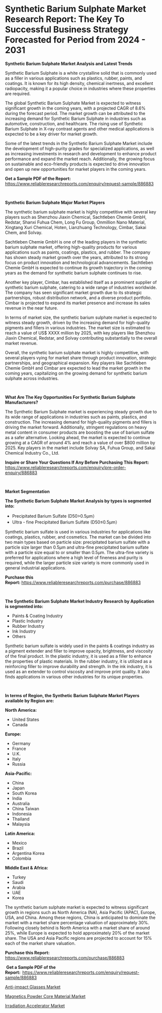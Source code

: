 <p><h1>Synthetic Barium Sulphate Market Research Report: The Key To Successful Business Strategy Forecasted for Period from 2024 - 2031</h1></p><p><strong>Synthetic Barium Sulphate Market Analysis and Latest Trends</strong></p>
<p><p>Synthetic Barium Sulphate is a white crystalline solid that is commonly used as a filler in various applications such as plastics, rubber, paints, and coatings. It is known for its high density, chemical inertness, and excellent radiopacity, making it a popular choice in industries where these properties are required.</p><p>The global Synthetic Barium Sulphate Market is expected to witness significant growth in the coming years, with a projected CAGR of 8.6% during the forecast period. The market growth can be attributed to the increasing demand for Synthetic Barium Sulphate in industries such as automotive, construction, and healthcare. The rising use of Synthetic Barium Sulphate in X-ray contrast agents and other medical applications is expected to be a key driver for market growth.</p><p>Some of the latest trends in the Synthetic Barium Sulphate Market include the development of high-purity grades for specialized applications, as well as increasing investments in research and development to enhance product performance and expand the market reach. Additionally, the growing focus on sustainable and eco-friendly products is expected to drive innovation and open up new opportunities for market players in the coming years.</p></p>
<p><strong>Get a Sample PDF of the Report:&nbsp;</strong> <a href="https://www.reliableresearchreports.com/enquiry/request-sample/886883">https://www.reliableresearchreports.com/enquiry/request-sample/886883</a></p>
<p>&nbsp;</p>
<p><strong>Synthetic Barium Sulphate Major Market Players</strong></p>
<p><p>The synthetic barium sulphate market is highly competitive with several key players such as Shenzhou Jiaxin Chemical, Sachtleben Chemie GmbH, Redstar, Shanxi Fuhua Chem, Long Fu Group, Onmillion Nano Material, Xingtang Xuri Chemical, Hoten, Lianzhuang Technology, Cimbar, Sakai Chem, and Solvay.</p><p>Sachtleben Chemie GmbH is one of the leading players in the synthetic barium sulphate market, offering high-quality products for various applications such as paints, coatings, plastics, and rubber. The company has shown steady market growth over the years, attributed to its strong focus on product innovation and technological advancements. Sachtleben Chemie GmbH is expected to continue its growth trajectory in the coming years as the demand for synthetic barium sulphate continues to rise.</p><p>Another key player, Cimbar, has established itself as a prominent supplier of synthetic barium sulphate, catering to a wide range of industries worldwide. The company has seen significant market growth due to its strategic partnerships, robust distribution network, and a diverse product portfolio. Cimbar is projected to expand its market presence and increase its sales revenue in the near future.</p><p>In terms of market size, the synthetic barium sulphate market is expected to witness steady growth, driven by the increasing demand for high-quality pigments and fillers in various industries. The market size is estimated to reach a value of US$ XXXX million by 2025, with key players like Shenzhou Jiaxin Chemical, Redstar, and Solvay contributing substantially to the overall market revenue.</p><p>Overall, the synthetic barium sulphate market is highly competitive, with several players vying for market share through product innovation, strategic partnerships, and geographical expansion. Key players like Sachtleben Chemie GmbH and Cimbar are expected to lead the market growth in the coming years, capitalizing on the growing demand for synthetic barium sulphate across industries.</p></p>
<p>&nbsp;</p>
<p><strong>What Are The Key Opportunities For Synthetic Barium Sulphate Manufacturers?</strong></p>
<p><p>The Synthetic Barium Sulphate market is experiencing steady growth due to its wide range of applications in industries such as paints, plastics, and construction. The increasing demand for high-quality pigments and fillers is driving the market forward. Additionally, stringent regulations on heavy metal content in consumer products are boosting the use of barium sulfate as a safer alternative. Looking ahead, the market is expected to continue growing at a CAGR of around 4% and reach a value of over $800 million by 2025. Key players in the market include Solvay SA, Fuhua Group, and Sakai Chemical Industry Co., Ltd.</p></p>
<p><strong>Inquire or Share Your Questions If Any Before Purchasing This Report:</strong> <a href="https://www.reliableresearchreports.com/enquiry/pre-order-enquiry/886883">https://www.reliableresearchreports.com/enquiry/pre-order-enquiry/886883</a></p>
<p>&nbsp;</p>
<p><strong>Market Segmentation</strong></p>
<p><strong>The Synthetic Barium Sulphate Market Analysis by types is segmented into:</strong></p>
<p><ul><li>Precipitated Barium Sulfate (D50>0.5μm）</li><li>Ultra - fine Precipitated Barium Sulfate (D50≤0.5μm）</li></ul></p>
<p><p>Synthetic barium sulfate is used in various industries for applications like coatings, plastics, rubber, and cosmetics. The market can be divided into two main types based on particle size: precipitated barium sulfate with a particle size larger than 0.5μm and ultra-fine precipitated barium sulfate with a particle size equal to or smaller than 0.5μm. The ultra-fine variety is preferred for applications where a high level of fineness and purity is required, while the larger particle size variety is more commonly used in general industrial applications.</p></p>
<p><strong>Purchase this Report:&nbsp;</strong><a href="https://www.reliableresearchreports.com/purchase/886883">https://www.reliableresearchreports.com/purchase/886883</a></p>
<p>&nbsp;</p>
<p><strong>The Synthetic Barium Sulphate Market Industry Research by Application is segmented into:</strong></p>
<p><ul><li>Paints & Coating Industry</li><li>Plastic Industry</li><li>Rubber Industry</li><li>Ink Industry</li><li>Others</li></ul></p>
<p><p>Synthetic barium sulfate is widely used in the paints & coatings industry as a pigment extender and filler to improve opacity, brightness, and viscosity of the final product. In the plastic industry, it is used as a filler to enhance the properties of plastic materials. In the rubber industry, it is utilized as a reinforcing filler to improve durability and strength. In the ink industry, it is used as an extender to control viscosity and improve print quality. It also finds applications in various other industries for its unique properties.</p></p>
<p>&nbsp;</p>
<p><strong>In terms of Region, the Synthetic Barium Sulphate Market Players available by Region are:</strong></p>
<p>
    <p> <strong> North America: </strong>
        <ul>
            <li>United States</li>
            <li>Canada</li>
        </ul>
        </p> 
    <p> <strong> Europe: </strong>
        <ul>
            <li>Germany</li>
            <li>France</li>
            <li>U.K.</li>
            <li>Italy</li>
            <li>Russia</li>
        </ul>
        </p> 
    <p> <strong> Asia-Pacific: </strong>
        <ul>
            <li>China</li>
            <li>Japan</li>
            <li>South Korea</li>
            <li>India</li>
            <li>Australia</li>
            <li>China Taiwan</li>
            <li>Indonesia</li>
            <li>Thailand</li>
            <li>Malaysia</li>
        </ul>
        </p> 
    <p> <strong> Latin America: </strong>
        <ul>
            <li>Mexico</li>
            <li>Brazil</li>
            <li>Argentina Korea</li>
            <li>Colombia</li>
        </ul>
        </p> 
    <p> <strong> Middle East & Africa: </strong>
        <ul>
            <li>Turkey</li>
            <li>Saudi</li>
            <li>Arabia</li>
            <li>UAE</li>
            <li>Korea</li>
        </ul>
    </p>
    </p>
<p><p>The synthetic barium sulphate market is expected to witness significant growth in regions such as North America (NA), Asia Pacific (APAC), Europe, USA, and China. Among these regions, China is anticipated to dominate the market with a market share percentage valuation of approximately 30%. Following closely behind is North America with a market share of around 25%, while Europe is expected to hold approximately 20% of the market share. The USA and Asia Pacific regions are projected to account for 15% each of the market share valuation.</p></p>
<p><strong>Purchase this Report: </strong><a href="https://www.reliableresearchreports.com/purchase/886883">https://www.reliableresearchreports.com/purchase/886883</a></p>
<p>&nbsp;<strong>Get a Sample PDF of the Report:&nbsp;&nbsp;</strong><a href="https://www.reliableresearchreports.com/enquiry/request-sample/886883">https://www.reliableresearchreports.com/enquiry/request-sample/886883</a></p>
<p><strong></strong></p>
<p><p><a href="https://view.publitas.com/reportprime-1/decoding-the-anti-impact-glasses-market-a-deep-dive-into-the-latest-market-trends-market-segmentation-and-competitive-analysis/">Anti-impact Glasses Market</a></p><p><a href="https://view.publitas.com/reportprime-1/magnetics-powder-core-material-market-analysis-and-market-size-global-industry-overview-market-segmentation-and-forecast-2023-to-2030/">Magnetics Powder Core Material Market</a></p><p><a href="https://view.publitas.com/reportprime-1/irradiation-accelerator-market-size-global-industry-overview-market-segmentation-and-forecast-2023-to-2030/">Irradiation Accelerator Market</a></p></p>